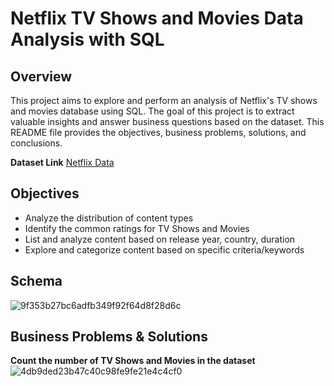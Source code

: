# Netflix TV Shows and Movies Data Analysis with SQL

## Overview
This project aims to explore and perform an analysis of Netflix's TV shows and movies database using SQL. The goal of this project is to extract valuable insights and answer business questions based on the dataset. This README file provides the objectives, business problems, solutions, and conclusions.

**Dataset Link** [Netflix Data](https://www.kaggle.com/datasets/shivamb/netflix-shows?resource=download)

## Objectives

- Analyze the distribution of content types
- Identify the common ratings for TV Shows and Movies
- List and analyze content based on release year, country, duration
- Explore and categorize content based on specific criteria/keywords

## Schema
![9f353b27bc6adfb349f92f64d8f28d6c](https://github.com/user-attachments/assets/0d38f4fa-28e4-41d4-aeaa-b7939c7a9ee4)

## Business Problems & Solutions
**Count the number of TV Shows and Movies in the dataset**
![4db9ded23b47c40c98fe9fe21e4c4cf0](https://github.com/user-attachments/assets/0933ff93-5391-4a28-b45d-f709a0724963)
